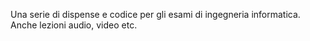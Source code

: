 Una serie di dispense e codice per gli esami di ingegneria informatica. Anche lezioni audio, video etc.